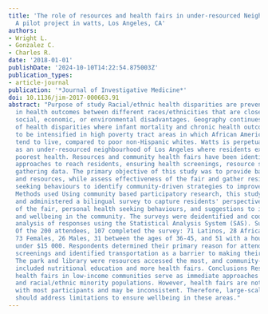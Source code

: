 ```yaml
---
title: 'The role of resources and health fairs in under-resourced Neighbourhoods:
  A pilot project in watts, Los Angeles, CA'
authors:
- Wright L.
- Gonzalez C.
- Charles R.
date: '2018-01-01'
publishDate: '2024-10-10T14:22:54.875003Z'
publication_types:
- article-journal
publication: '*Journal of Investigative Medicine*'
doi: 10.1136/jim-2017-000663.91
abstract: "Purpose of study Racial/ethnic health disparities are preventable differences
  in health outcomes between different races/ethnicities that are closely linked to
  social, economic, or environmental disadvantages. Geography continues to be a predictor
  of health disparities where infant mortality and chronic health outcomes appear
  to be intensified in high poverty tract areas in which African Americans and Latinos
  tend to live, compared to poor non-Hispanic whites. Watts is perpetually constructed
  as an under-resourced neighbourhood of Los Angeles where residents experience the
  poorest health. Resources and community health fairs have been identified as effective
  approaches to reach residents, ensuring health screenings, resource sharing, and
  gathering data. The primary objective of this study was to provide basic screenings
  and resources, while assess effectiveness of the fair and gather residents' healthrelated
  seeking behaviours to identify community-driven strategies to improve overall health.
  Methods used Using community based participatory research, this study developed
  and administered a bilingual survey to capture residents' perspectives on the effectiveness
  of the fair, personal health seeking behaviours, and suggestions to improve health
  and wellbeing in the community. The surveys were deidentified and coded for frequency
  analysis of responses using the Statistical Analysis System (SAS). Summary of results
  Of the 200 attendees, 107 completed the survey: 71 Latinos, 28 African Americans,
  73 Females, 26 Males, 31 between the ages of 36-45, and 51 with a household income
  under $15 000. Respondents determined their primary reason for attending was health
  screenings and identified transportation as a barrier to making their doctor's appointment.
  The park and library were resources accessed the most, and community-driven recommendations
  included nutritional education and more health fairs. Conclusions Resources and
  health fairs in low-income communities serve as immediate approaches for low-income
  and racial/ethnic minority populations. However, health fairs are not able to follow-up
  with most participants and may be inconsistent. Therefore, large-scale interventions
  should address limitations to ensure wellbeing in these areas."
---
```


